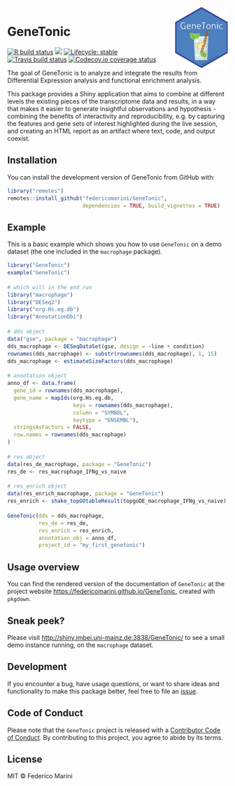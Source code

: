 
<img src="inst/www/GeneTonic.png" align="right" alt="" width="120" />

<!-- README.md is generated from README.Rmd. Please edit that file -->

# GeneTonic

<!-- badges: start -->

<!-- [![](https://bioconductor.org/shields/build/devel/bioc/GeneTonic.svg)](https://bioconductor.org/checkResults/devel/bioc-LATEST/GeneTonic/) -->

[![R build
status](https://github.com/federicomarini/GeneTonic/workflows/R-CMD-check/badge.svg)](https://github.com/federicomarini/GeneTonic/actions)
[![](https://img.shields.io/github/last-commit/federicomarini/GeneTonic.svg)](https://github.com/federicomarini/GeneTonic/commits/master)
[![Lifecycle:
stable](https://img.shields.io/badge/lifecycle-stable-brightgreen.svg)](https://www.tidyverse.org/lifecycle/#stable)
[![Travis build
status](https://travis-ci.org/federicomarini/GeneTonic.svg?branch=master)](https://travis-ci.org/federicomarini/GeneTonic)
[![Codecov.io coverage
status](https://codecov.io/github/federicomarini/GeneTonic/coverage.svg?branch=master)](https://codecov.io/github/federicomarini/GeneTonic)
<!-- badges: end -->

The goal of GeneTonic is to analyze and integrate the results from
Differential Expression analysis and functional enrichment analysis.

This package provides a Shiny application that aims to combine at
different levels the existing pieces of the transcriptome data and
results, in a way that makes it easier to generate insightful
observations and hypothesis - combining the benefits of interactivity
and reproducibility, e.g. by capturing the features and gene sets of
interest highlighted during the live session, and creating an HTML
report as an artifact where text, code, and output coexist.

## Installation

You can install the development version of GeneTonic from GitHub with:

``` r
library("remotes")
remotes::install_github("federicomarini/GeneTonic", 
                        dependencies = TRUE, build_vignettes = TRUE)
```

## Example

This is a basic example which shows you how to use `GeneTonic` on a demo
dataset (the one included in the `macrophage` package).

``` r
library("GeneTonic")
example("GeneTonic")

# which will in the end run
library("macrophage")
library("DESeq2")
library("org.Hs.eg.db")
library("AnnotationDbi")

# dds object
data("gse", package = "macrophage")
dds_macrophage <- DESeqDataSet(gse, design = ~line + condition)
rownames(dds_macrophage) <- substr(rownames(dds_macrophage), 1, 15)
dds_macrophage <- estimateSizeFactors(dds_macrophage)

# annotation object
anno_df <- data.frame(
  gene_id = rownames(dds_macrophage),
  gene_name = mapIds(org.Hs.eg.db,
                     keys = rownames(dds_macrophage),
                     column = "SYMBOL",
                     keytype = "ENSEMBL"),
  stringsAsFactors = FALSE,
  row.names = rownames(dds_macrophage)
)

# res object
data(res_de_macrophage, package = "GeneTonic")
res_de <- res_macrophage_IFNg_vs_naive

# res_enrich object
data(res_enrich_macrophage, package = "GeneTonic")
res_enrich <- shake_topGOtableResult(topgoDE_macrophage_IFNg_vs_naive)

GeneTonic(dds = dds_macrophage,
          res_de = res_de,
          res_enrich = res_enrich,
          annotation_obj = anno_df,
          project_id = "my_first_genetonic")
```

## Usage overview

You can find the rendered version of the documentation of `GeneTonic` at
the project website <https://federicomarini.github.io/GeneTonic>,
created with `pkgdown`.

## Sneak peek?

Please visit <http://shiny.imbei.uni-mainz.de:3838/GeneTonic/> to see a
small demo instance running, on the `macrophage` dataset.

## Development

If you encounter a bug, have usage questions, or want to share ideas and
functionality to make this package better, feel free to file an
[issue](https://github.com/federicomarini/GeneTonic/issues).

## Code of Conduct

Please note that the `GeneTonic` project is released with a [Contributor
Code of Conduct](CODE_OF_CONDUCT.md). By contributing to this project,
you agree to abide by its terms.

## License

MIT © Federico Marini
